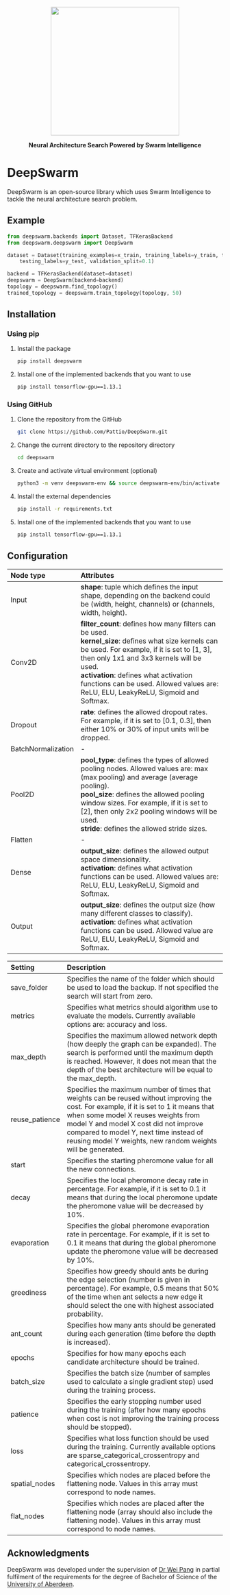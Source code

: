 <p align="center">
  <img src="https://user-images.githubusercontent.com/9087174/54948416-7f0d9100-4f34-11e9-8ae4-5383e9a75c72.png" width="300">
</p>

<p align="center">
  <strong>Neural Architecture Search Powered by Swarm Intelligence</strong>
</p>


# DeepSwarm 

DeepSwarm is an open-source library which uses Swarm Intelligence to tackle the neural architecture search problem. 

## Example 

```python
from deepswarm.backends import Dataset, TFKerasBackend
from deepswarm.deepswarm import DeepSwarm

dataset = Dataset(training_examples=x_train, training_labels=y_train, testing_examples=x_test, 
    testing_labels=y_test, validation_split=0.1)

backend = TFKerasBackend(dataset=dataset)
deepswarm = DeepSwarm(backend=backend)
topology = deepswarm.find_topology()
trained_topology = deepswarm.train_topology(topology, 50)

```

## Installation 

### Using pip

1. Install the package
   ```sh
   pip install deepswarm
   ```
2. Install one of the implemented backends that you want to use
   ```sh
   pip install tensorflow-gpu==1.13.1
   ```

### Using GitHub

1. Clone the repository from the GitHub

   ```sh
   git clone https://github.com/Pattio/DeepSwarm.git
   ```
2. Change the current directory to the repository directory
   ```sh
   cd deepswarm
   ```
3. Create and activate virtual environment (optional)
   ```sh
   python3 -m venv deepswarm-env && source deepswarm-env/bin/activate
   ```
4. Install the external dependencies 
   ```sh
   pip install -r requirements.txt
   ```
5. Install one of the implemented backends that you want to use
   ```sh
   pip install tensorflow-gpu==1.13.1
   ```


## Configuration 

| Node type      | Attributes  |
| :------------- |:-------------|
| Input | **shape**: tuple which defines the input shape, depending on the backend could be (width, height, channels) or (channels, width, height). |
| Conv2D | **filter_count**: defines how many filters can be used. <br> **kernel_size**: defines what size kernels can be used. For example, if it is set to [1, 3], then only 1x1 and 3x3 kernels will be used. <br> **activation**: defines what activation functions can be used. Allowed values are: ReLU, ELU, LeakyReLU, Sigmoid and Softmax. |
| Dropout | **rate**: defines the allowed dropout rates. For example, if it is set to [0.1, 0.3], then either 10% or 30% of input units will be dropped. |
| BatchNormalization | - |
| Pool2D | **pool_type**: defines the types of allowed pooling nodes. Allowed values are: max (max pooling) and average (average pooling). <br> **pool_size**: defines the allowed pooling window sizes. For example, if it is set to [2], then only 2x2 pooling windows will be used. <br> **stride**: defines the allowed stride sizes. |
| Flatten | - |
| Dense | **output_size**: defines the allowed output space dimensionality. <br> **activation**: defines what activation functions can be used. Allowed values are: ReLU, ELU, LeakyReLU, Sigmoid and Softmax. |
| Output | **output_size**: defines the output size (how many different classes to classify). <br> **activation**: defines what activation functions can be used. Allowed value are ReLU, ELU, LeakyReLU, Sigmoid and Softmax. |

| Setting        | Description |
| :------------- |:-------------|
| save_folder | Specifies the name of the folder which should be used to load the backup. If not specified the search will start from zero. |
| metrics | Specifies what metrics should algorithm use to evaluate the models. Currently available options are: accuracy and loss. |
| max_depth | Specifies the maximum allowed network depth (how deeply the graph can be expanded). The search is performed until the maximum depth is reached. However, it does not mean that the depth of the best architecture will be equal to the max_depth. |
| reuse_patience | Specifies the maximum number of times that weights can be reused without improving the cost. For example, if it is set to 1 it means that when some model X reuses weights from model Y and model X cost did not improve compared to model Y, next time instead of reusing model Y weights, new random weights will be generated.|
| start | Specifies the starting pheromone value for all the new connections. |
| decay | Specifies the local pheromone decay rate in percentage. For example, if it is set to 0.1 it means that during the local pheromone update the pheromone value will be decreased by 10%. |
| evaporation | Specifies the global pheromone evaporation rate in percentage. For example, if it is set to 0.1 it means that during the global pheromone update the pheromone value will be decreased by 10%. |
| greediness | Specifies how greedy should ants be during the edge selection (number is given in percentage). For example, 0.5 means that 50% of the time when ant selects a new edge it should select the one with highest associated probability. |
| ant_count | Specifies how many ants should be generated during each generation (time before the depth is increased). |
| epochs | Specifies for how many epochs each candidate architecture should be trained. |
| batch_size | Specifies the batch size (number of samples used to calculate a single gradient step) used during the training process. |
| patience | Specifies the early stopping number used during the training (after how many epochs when cost is not improving the training process should be stopped). |
| loss | Specifies what loss function should be used during the training. Currently available options are sparse_categorical_crossentropy and categorical_crossentropy. |
| spatial_nodes | Specifies which nodes are placed before the flattening node. Values in this array must correspond to node names. |
| flat_nodes | Specifies which nodes are placed after the flattening node (array should also include the flattening node). Values in this array must correspond to node names. |


## Acknowledgments

DeepSwarm was developed under the supervision of [Dr Wei Pang](https://www.abdn.ac.uk/ncs/people/profiles/pang.wei) in partial fulfilment of the requirements for the degree of Bachelor of Science of the [University of Aberdeen](https://www.abdn.ac.uk).
